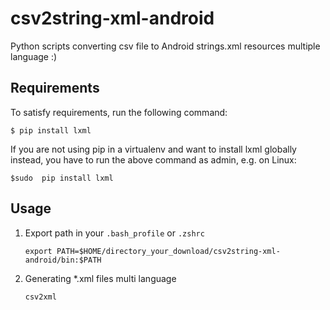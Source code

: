 # csv2string-xml-android
Python scripts converting csv file to Android strings.xml resources multiple language :)

Requirements
------------

To satisfy requirements, run the following command:

`$ pip install lxml`

If you are not using pip in a virtualenv and want to install lxml globally instead, you have to run the above command as admin, e.g. on Linux:

`$sudo  pip install lxml`


Usage
-----
1. Export path in your `.bash_profile` or `.zshrc` 

    `export PATH=$HOME/directory_your_download/csv2string-xml-android/bin:$PATH`

2. Generating *.xml files multi language
    
    `csv2xml`
